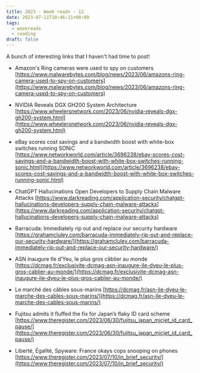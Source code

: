 ```yaml
---
title: 2023 - Week reads - 12
date: 2023-07-11T10:46:11+00:00
tags:
  - weekreads
  - reading
draft: false
---
```


A bunch of interesting links that I haven't had time to post!

- Amazon's Ring cameras were used to spy on customers
[https://www.malwarebytes.com/blog/news/2023/06/amazons-ring-camera-used-to-spy-on-customers](https://www.malwarebytes.com/blog/news/2023/06/amazons-ring-camera-used-to-spy-on-customers)

- NVIDIA Reveals DGX GH200 System Architecture
[https://www.wheelersnetwork.com/2023/06/nvidia-reveals-dgx-gh200-system.html](https://www.wheelersnetwork.com/2023/06/nvidia-reveals-dgx-gh200-system.html)

- eBay scores cost savings and a bandwidth boost with white-box switches running SONiC
[https://www.networkworld.com/article/3696238/ebay-scores-cost-savings-and-a-bandwidth-boost-with-white-box-switches-running-sonic.html](https://www.networkworld.com/article/3696238/ebay-scores-cost-savings-and-a-bandwidth-boost-with-white-box-switches-running-sonic.html)

- ChatGPT Hallucinations Open Developers to Supply Chain Malware Attacks
[https://www.darkreading.com/application-security/chatgpt-hallucinations-developers-supply-chain-malware-attacks](https://www.darkreading.com/application-security/chatgpt-hallucinations-developers-supply-chain-malware-attacks)

- Barracuda: Immediately rip out and replace our security hardware
[https://grahamcluley.com/barracuda-immediately-rip-out-and-replace-our-security-hardware/](https://grahamcluley.com/barracuda-immediately-rip-out-and-replace-our-security-hardware/)

- ASN inaugure Ile d’Yeu, le plus gros câblier au monde
[https://dcmag.fr/exclusivite-dcmag-asn-inaugure-ile-dyeu-le-plus-gros-cablier-au-monde/](https://dcmag.fr/exclusivite-dcmag-asn-inaugure-ile-dyeu-le-plus-gros-cablier-au-monde/)

- Le marché des câbles sous-marins
[https://dcmag.fr/asn-ile-dyeu-le-marche-des-cables-sous-marins/](https://dcmag.fr/asn-ile-dyeu-le-marche-des-cables-sous-marins/)

- Fujitsu admits it fluffed the fix for Japan’s flaky ID card scheme
[https://www.theregister.com/2023/06/30/fujitsu_japan_micjet_id_card_pause/](https://www.theregister.com/2023/06/30/fujitsu_japan_micjet_id_card_pause/)

- Liberté, Égalité, Spyware: France okays cops snooping on phones
[https://www.theregister.com/2023/07/10/in_brief_security/](https://www.theregister.com/2023/07/10/in_brief_security/)

